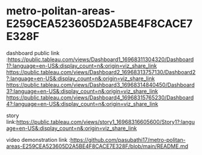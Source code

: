 # metro-politan-areas-E259CEA523605D2A5BE4F8CACE7E328F


dashboard public link :https://public.tableau.com/views/Dashboard1_16968311304320/Dashboard1?:language=en-US&:display_count=n&:origin=viz_share_link 
                       https://public.tableau.com/views/Dashboard2_16968313757130/Dashboard2?:language=en-US&:display_count=n&:origin=viz_share_link  
                       https://public.tableau.com/views/Dashboard3_16968314840450/Dashboard3?:language=en-US&:display_count=n&:origin=viz_share_link
                       https://public.tableau.com/views/Dashboard4_16968315765230/Dashboard4?:language=en-US&:display_count=n&:origin=viz_share_link
    
story link:https://public.tableau.com/views/story1_16968316605600/Story1?:language=en-US&:display_count=n&:origin=viz_share_link

video demonstration link :https://github.com/pasubathi17/metro-politan-areas-E259CEA523605D2A5BE4F8CACE7E328F/blob/main/README.md

